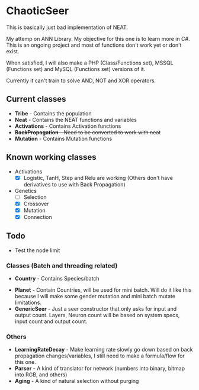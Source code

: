 # ChaoticSeer
This is basically just bad implementation of NEAT.

My attemp on ANN Library. My objective for this one is to learn more in C#. This is an ongoing project and most of functions don't work yet or don't exist.

When satisfied, I will also make a PHP (Class/Functions set), MSSQL (Functions set) and MySQL (Functions set) versions of it.

Currently it can't train to solve AND, NOT and XOR operators.

## Current classes
  * **Tribe** - Contains the population
  * **Neat** - Contains the NEAT functions and variables
  * **Activations** - Contains Activation functions
  * ~~**BackPropagation** - Need to be converted to work with neat~~
  * **Mutation** - Contains Mutation functions
## Known working classes
  * Activations
    - [x] Logistic, TanH, Step and Relu are working (Others don't have derivatives to use with Back Propagation)
  * Genetics
    - [ ] Selection
    - [x] Crossover
    - [x] Mutation
	- [x] Connection
## Todo
  * Test the node limit
### Classes (Batch and threading related)
  - **Country** - Contains Species/batch
  * **Planet** - Contain Countries, will be used for mini batch. Will do it like this because I will make some gender mutation and mini batch mutate limitations.
  * **GenericSeer** - Just a seer constructor that only asks for input and output count. Layers, Neuron count will be based on system specs, input count and output count.
### Others
  * **LearningRateDecay** - Make learning rate slowly go down based on back propagation changes/variables, I still need to make a formula/flow for this one.
  * **Parser** - A kind of translator for network (numbers into binary, bitmap into RGB, and others)
  * **Aging** - A kind of natural selection without purging
